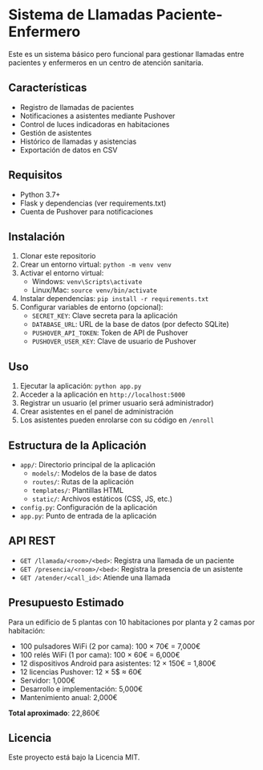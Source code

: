 # Sistema de Llamadas Paciente-Enfermero

Este es un sistema básico pero funcional para gestionar llamadas entre pacientes y enfermeros en un centro de atención sanitaria.

## Características

- Registro de llamadas de pacientes
- Notificaciones a asistentes mediante Pushover
- Control de luces indicadoras en habitaciones
- Gestión de asistentes
- Histórico de llamadas y asistencias
- Exportación de datos en CSV

## Requisitos

- Python 3.7+
- Flask y dependencias (ver requirements.txt)
- Cuenta de Pushover para notificaciones

## Instalación

1. Clonar este repositorio
2. Crear un entorno virtual: `python -m venv venv`
3. Activar el entorno virtual:
   - Windows: `venv\Scripts\activate`
   - Linux/Mac: `source venv/bin/activate`
4. Instalar dependencias: `pip install -r requirements.txt`
5. Configurar variables de entorno (opcional):
   - `SECRET_KEY`: Clave secreta para la aplicación
   - `DATABASE_URL`: URL de la base de datos (por defecto SQLite)
   - `PUSHOVER_API_TOKEN`: Token de API de Pushover
   - `PUSHOVER_USER_KEY`: Clave de usuario de Pushover

## Uso

1. Ejecutar la aplicación: `python app.py`
2. Acceder a la aplicación en `http://localhost:5000`
3. Registrar un usuario (el primer usuario será administrador)
4. Crear asistentes en el panel de administración
5. Los asistentes pueden enrolarse con su código en `/enroll`

## Estructura de la Aplicación

- `app/`: Directorio principal de la aplicación
  - `models/`: Modelos de la base de datos
  - `routes/`: Rutas de la aplicación
  - `templates/`: Plantillas HTML
  - `static/`: Archivos estáticos (CSS, JS, etc.)
- `config.py`: Configuración de la aplicación
- `app.py`: Punto de entrada de la aplicación

## API REST

- `GET /llamada/<room>/<bed>`: Registra una llamada de un paciente
- `GET /presencia/<room>/<bed>`: Registra la presencia de un asistente
- `GET /atender/<call_id>`: Atiende una llamada

## Presupuesto Estimado

Para un edificio de 5 plantas con 10 habitaciones por planta y 2 camas por habitación:

- 100 pulsadores WiFi (2 por cama): 100 × 70€ = 7,000€
- 100 relés WiFi (1 por cama): 100 × 60€ = 6,000€
- 12 dispositivos Android para asistentes: 12 × 150€ = 1,800€
- 12 licencias Pushover: 12 × 5$ ≈ 60€
- Servidor: 1,000€
- Desarrollo e implementación: 5,000€
- Mantenimiento anual: 2,000€

**Total aproximado**: 22,860€

## Licencia

Este proyecto está bajo la Licencia MIT. 